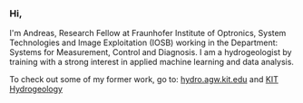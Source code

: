 ### Hi,
I'm Andreas, Research Fellow at Fraunhofer Institute of Optronics, System Technologies and Image Exploitation (IOSB) working in the Department: Systems for Measurement, Control and Diagnosis. I am a hydrogeologist by training with a strong interest in applied machine learning and data analysis.


To check out some of my former work, go to: [hydro.agw.kit.edu](hydro.agw.kit.edu) and [KIT Hydrogeology](https://github.com/KITHydrogeology)
